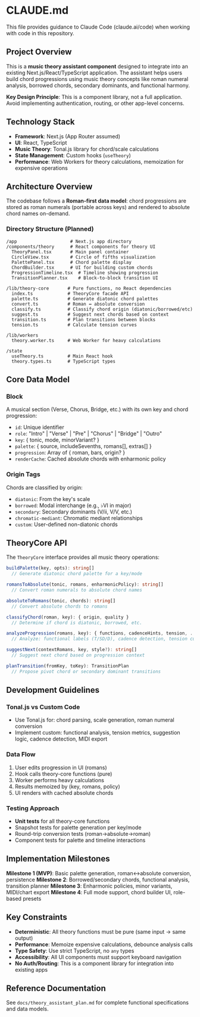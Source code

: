 # CLAUDE.md

This file provides guidance to Claude Code (claude.ai/code) when working with code in this repository.

## Project Overview

This is a **music theory assistant component** designed to integrate into an existing Next.js/React/TypeScript application. The assistant helps users build chord progressions using music theory concepts like roman numeral analysis, borrowed chords, secondary dominants, and functional harmony.

**Key Design Principle**: This is a component library, not a full application. Avoid implementing authentication, routing, or other app-level concerns.

## Technology Stack

- **Framework**: Next.js (App Router assumed)
- **UI**: React, TypeScript
- **Music Theory**: Tonal.js library for chord/scale calculations
- **State Management**: Custom hooks (`useTheory`)
- **Performance**: Web Workers for theory calculations, memoization for expensive operations

## Architecture Overview

The codebase follows a **Roman-first data model**: chord progressions are stored as roman numerals (portable across keys) and rendered to absolute chord names on-demand.

### Directory Structure (Planned)

```
/app                    # Next.js app directory
/components/theory      # React components for theory UI
  TheoryPanel.tsx       # Main panel container
  CircleView.tsx        # Circle of fifths visualization
  PalettePanel.tsx      # Chord palette display
  ChordBuilder.tsx      # UI for building custom chords
  ProgressionTimeline.tsx  # Timeline showing progression
  TransitionPlanner.tsx    # Block-to-block transition UI

/lib/theory-core       # Pure functions, no React dependencies
  index.ts             # TheoryCore facade API
  palette.ts           # Generate diatonic chord palettes
  convert.ts           # Roman ↔ absolute conversion
  classify.ts          # Classify chord origin (diatonic/borrowed/etc)
  suggest.ts           # Suggest next chords based on context
  transition.ts        # Plan transitions between blocks
  tension.ts           # Calculate tension curves

/lib/workers
  theory.worker.ts     # Web Worker for heavy calculations

/state
  useTheory.ts         # Main React hook
  theory.types.ts      # TypeScript types
```

## Core Data Model

### Block
A musical section (Verse, Chorus, Bridge, etc.) with its own key and chord progression:
- `id`: Unique identifier
- `role`: "Intro" | "Verse" | "Pre" | "Chorus" | "Bridge" | "Outro"
- `key`: { tonic, mode, minorVariant? }
- `palette`: { source, includeSevenths, romans[], extras[] }
- `progression`: Array of { roman, bars, origin? }
- `renderCache`: Cached absolute chords with enharmonic policy

### Origin Tags
Chords are classified by origin:
- `diatonic`: From the key's scale
- `borrowed`: Modal interchange (e.g., ♭VI in major)
- `secondary`: Secondary dominants (V/ii, V/V, etc.)
- `chromatic-mediant`: Chromatic mediant relationships
- `custom`: User-defined non-diatonic chords

## TheoryCore API

The `TheoryCore` interface provides all music theory operations:

```typescript
buildPalette(key, opts): string[]
  // Generate diatonic chord palette for a key/mode

romansToAbsolute(tonic, romans, enharmonicPolicy): string[]
  // Convert roman numerals to absolute chord names

absoluteToRomans(tonic, chords): string[]
  // Convert absolute chords to romans

classifyChord(roman, key): { origin, quality }
  // Determine if chord is diatonic, borrowed, etc.

analyzeProgression(romans, key): { functions, cadenceHints, tension, ... }
  // Analyze: functional labels (T/SD/D), cadence detection, tension curve

suggestNext(contextRomans, key, style?): string[]
  // Suggest next chord based on progression context

planTransition(fromKey, toKey): TransitionPlan
  // Propose pivot chord or secondary dominant transitions
```

## Development Guidelines

### Tonal.js vs Custom Code
- Use Tonal.js for: chord parsing, scale generation, roman numeral conversion
- Implement custom: functional analysis, tension metrics, suggestion logic, cadence detection, MIDI export

### Data Flow
1. User edits progression in UI (romans)
2. Hook calls theory-core functions (pure)
3. Worker performs heavy calculations
4. Results memoized by (key, romans, policy)
5. UI renders with cached absolute chords

### Testing Approach
- **Unit tests** for all theory-core functions
- Snapshot tests for palette generation per key/mode
- Round-trip conversion tests (roman→absolute→roman)
- Component tests for palette and timeline interactions

## Implementation Milestones

**Milestone 1 (MVP)**: Basic palette generation, roman↔absolute conversion, persistence
**Milestone 2**: Borrowed/secondary chords, functional analysis, transition planner
**Milestone 3**: Enharmonic policies, minor variants, MIDI/chart export
**Milestone 4**: Full mode support, chord builder UI, role-based presets

## Key Constraints

- **Deterministic**: All theory functions must be pure (same input → same output)
- **Performance**: Memoize expensive calculations, debounce analysis calls
- **Type Safety**: Use strict TypeScript, no `any` types
- **Accessibility**: All UI components must support keyboard navigation
- **No Auth/Routing**: This is a component library for integration into existing apps

## Reference Documentation

See `docs/theory_assistant_plan.md` for complete functional specifications and data models.
